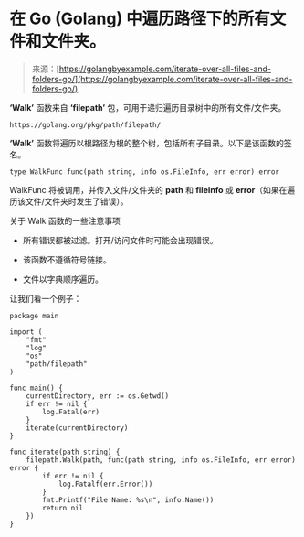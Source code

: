 <!--yml

分类：未分类

日期：2024-10-13 06:07:16

-->

# 在 Go (Golang) 中遍历路径下的所有文件和文件夹。

> 来源：[https://golangbyexample.com/iterate-over-all-files-and-folders-go/](https://golangbyexample.com/iterate-over-all-files-and-folders-go/)

**‘Walk’** 函数来自 **‘filepath’** 包，可用于递归遍历目录树中的所有文件/文件夹。

```
https://golang.org/pkg/path/filepath/
```

**‘Walk’** 函数将遍历以根路径为根的整个树，包括所有子目录。以下是该函数的签名。

```
type WalkFunc func(path string, info os.FileInfo, err error) error
```

WalkFunc 将被调用，并传入文件/文件夹的 **path** 和 **fileInfo** 或 **error**（如果在遍历该文件/文件夹时发生了错误）。

关于 Walk 函数的一些注意事项

+   所有错误都被过滤。打开/访问文件时可能会出现错误。

+   该函数不遵循符号链接。

+   文件以字典顺序遍历。

让我们看一个例子：

```
package main

import (
    "fmt"
    "log"
    "os"
    "path/filepath"
)

func main() {
    currentDirectory, err := os.Getwd()
    if err != nil {
        log.Fatal(err)
    }
    iterate(currentDirectory)
}

func iterate(path string) {
    filepath.Walk(path, func(path string, info os.FileInfo, err error) error {
        if err != nil {
            log.Fatalf(err.Error())
        }
        fmt.Printf("File Name: %s\n", info.Name())
        return nil
    })
}
```
